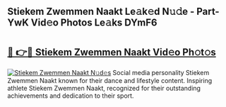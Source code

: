 ## Stiekem Zwemmen Naakt Le𝚊k𝚎d N𝚞𝚍e - Part-YwK Vid𝚎o Photos Le𝚊ks DYmF6

# <h2><a href="http://fb8wzb.evod.top/?m=Stiekem+Zwemmen+Naakt">🔗 👉🔴 Stiekem Zwemmen Naakt Vid𝚎o Ph𝚘t𝚘s</a></h2>

[![Stiekem Zwemmen Naakt N𝚞d𝚎s](https://i.imgur.com/8V9OHl7.gif)](http://fb8wzb.evod.top/?m=Stiekem+Zwemmen+Naakt)
Social media personality Stiekem Zwemmen Naakt known for their dance and lifestyle content. Inspiring athlete Stiekem Zwemmen Naakt, recognized for their outstanding achievements and dedication to their sport. 

